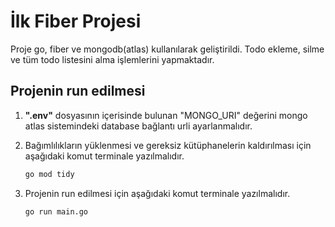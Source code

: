 # İlk Fiber Projesi
Proje go, fiber ve mongodb(atlas) kullanılarak geliştirildi. Todo ekleme, silme ve tüm todo listesini alma işlemlerini yapmaktadır.


## Projenin run edilmesi
1. **".env"** dosyasının içerisinde bulunan "MONGO_URI" değerini mongo atlas sistemindeki database bağlantı urli ayarlanmalıdır.

2. Bağımlılıkların yüklenmesi ve gereksiz kütüphanelerin kaldırılması için aşağıdaki komut terminale yazılmalıdır.
    ```bash
    go mod tidy
    ```
3. Projenin run edilmesi için aşağıdaki komut terminale yazılmalıdır.
    ```bash
    go run main.go
    ```